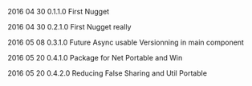 2016 04 30 0.1.1.0 First Nugget

2016 04 30 0.2.1.0 First Nugget really

2016 05 08 0.3.1.0 
	Future Async usable
	Versionning in main component 
  
2016 05 20 0.4.1.0
  Package for Net Portable and Win

2016 05 20 0.4.2.0
  Reducing False Sharing and Util Portable
